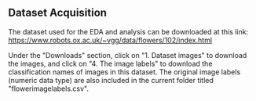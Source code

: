 ## Dataset Acquisition

The dataset used for the EDA and analysis can be downloaded at this link: https://www.robots.ox.ac.uk/~vgg/data/flowers/102/index.html

Under the "Downloads" section, click on "1. Dataset images" to download the images, and click on "4. The image labels" to download the classification names of images in this dataset. The original image labels (numeric data type) are also included in the current folder titled "flowerimagelabels.csv".
